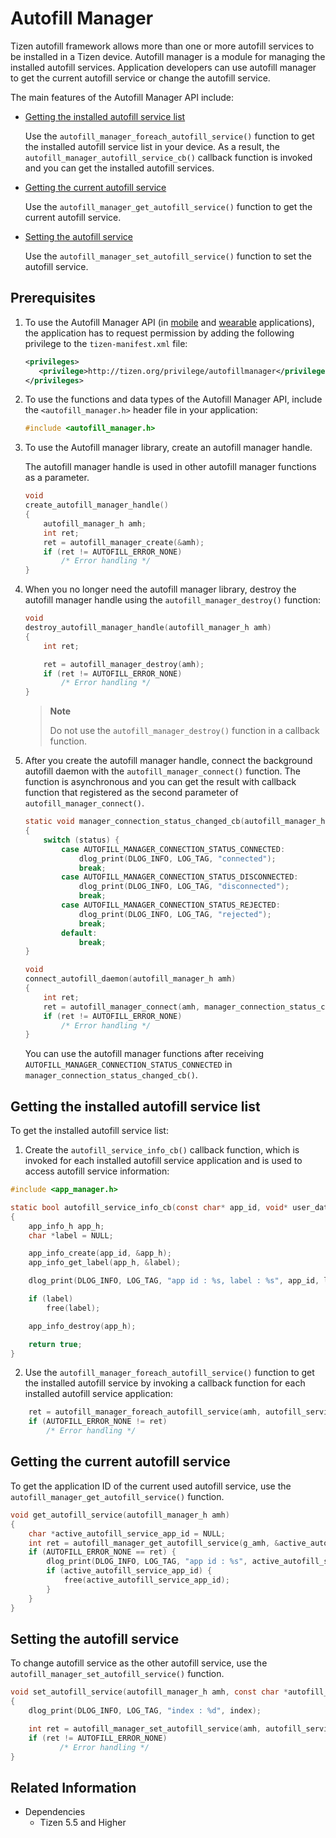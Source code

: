 # Autofill Manager

Tizen autofill framework allows more than one or more autofill services to be installed in a Tizen device. Autofill manager is a module for managing the installed autofill services. Application developers can use autofill manager to get the current autofill service or change the autofill service.

The main features of the Autofill Manager API include:

- [Getting the installed autofill service list](#getting-the-installed-autofill-service-list)

  Use the `autofill_manager_foreach_autofill_service()` function to get the installed autofill service list in your device.
  As a result, the `autofill_manager_autofill_service_cb()` callback function is invoked and you can get the installed autofill services.

- [Getting the current autofill service](#getting-the-current-autofill-service)

  Use the `autofill_manager_get_autofill_service()` function to get the current autofill service.

- [Setting the autofill service](#setting-the-autofill-service)

  Use the `autofill_manager_set_autofill_service()` function to set the autofill service.

## Prerequisites

1. To use the Autofill Manager API (in [mobile](../../api/mobile/latest/group__CAPI__UIX__AUTOFILL__MANAGER__MODULE.html) and [wearable](../../api/wearable/latest/group__CAPI__UIX__AUTOFILL__MANAGER__MODULE.html) applications), the application has to request permission by adding the following privilege to the `tizen-manifest.xml` file:

   ```xml
   <privileges>
      <privilege>http://tizen.org/privilege/autofillmanager</privilege>
   </privileges>
   ```

2. To use the functions and data types of the Autofill Manager API, include the `<autofill_manager.h>` header file in your application:

    ```c
    #include <autofill_manager.h>
    ```

3. To use the Autofill manager library, create an autofill manager handle.

   The autofill manager handle is used in other autofill manager functions as a parameter.

   ```c
   void
   create_autofill_manager_handle()
   {
       autofill_manager_h amh;
       int ret;
       ret = autofill_manager_create(&amh);
       if (ret != AUTOFILL_ERROR_NONE)
           /* Error handling */
   }
   ```

4. When you no longer need the autofill manager library, destroy the autofill manager handle using the `autofill_manager_destroy()` function:

   ```c
   void
   destroy_autofill_manager_handle(autofill_manager_h amh)
   {
       int ret;

       ret = autofill_manager_destroy(amh);
       if (ret != AUTOFILL_ERROR_NONE)
           /* Error handling */
   }
   ```

   > **Note**
   >
   > Do not use the `autofill_manager_destroy()` function in a callback function.

5. After you create the autofill manager handle, connect the background autofill daemon with the `autofill_manager_connect()` function.
   The function is asynchronous and you can get the result with callback function that registered as the second parameter of `autofill_manager_connect()`.

   ```c
   static void manager_connection_status_changed_cb(autofill_manager_h amh, autofill_manager_connection_status_e status, void *user_data)
   {
       switch (status) {
           case AUTOFILL_MANAGER_CONNECTION_STATUS_CONNECTED:
               dlog_print(DLOG_INFO, LOG_TAG, "connected");
               break;
           case AUTOFILL_MANAGER_CONNECTION_STATUS_DISCONNECTED:
               dlog_print(DLOG_INFO, LOG_TAG, "disconnected");
               break;
           case AUTOFILL_MANAGER_CONNECTION_STATUS_REJECTED:
               dlog_print(DLOG_INFO, LOG_TAG, "rejected");
               break;
           default:
               break;
   }

   void
   connect_autofill_daemon(autofill_manager_h amh)
   {
       int ret;
       ret = autofill_manager_connect(amh, manager_connection_status_changed_cb, NULL);
       if (ret != AUTOFILL_ERROR_NONE)
           /* Error handling */
   }
   ```

   You can use the autofill manager functions after receiving `AUTOFILL_MANAGER_CONNECTION_STATUS_CONNECTED` in `manager_connection_status_changed_cb()`.

## Getting the installed autofill service list

To get the installed autofill service list:

1. Create the `autofill_service_info_cb()` callback function, which is invoked for each installed autofill service application and is used to access autofill service information:

```c
#include <app_manager.h>

static bool autofill_service_info_cb(const char* app_id, void* user_data)
{
    app_info_h app_h;
    char *label = NULL;

    app_info_create(app_id, &app_h);
    app_info_get_label(app_h, &label);

    dlog_print(DLOG_INFO, LOG_TAG, "app id : %s, label : %s", app_id, label);

    if (label)
        free(label);

    app_info_destroy(app_h);

    return true;
}
```

2. Use the `autofill_manager_foreach_autofill_service()` function to get the installed autofill service by invoking a callback function for each installed autofill service application:

```c
    ret = autofill_manager_foreach_autofill_service(amh, autofill_service_info_cb, NULL);
    if (AUTOFILL_ERROR_NONE != ret)
        /* Error handling */
```

## Getting the current autofill service

To get the application ID of the current used autofill service, use the `autofill_manager_get_autofill_service()` function.

```c
void get_autofill_service(autofill_manager_h amh)
{
    char *active_autofill_service_app_id = NULL;
    int ret = autofill_manager_get_autofill_service(g_amh, &active_autofill_service_app_id);
    if (AUTOFILL_ERROR_NONE == ret) {
        dlog_print(DLOG_INFO, LOG_TAG, "app id : %s", active_autofill_service_app_id);
        if (active_autofill_service_app_id) {
            free(active_autofill_service_app_id);
        }
    }
}
```

## Setting the autofill service

To change autofill service as the other autofill service, use the `autofill_manager_set_autofill_service()` function.

```c
void set_autofill_service(autofill_manager_h amh, const char *autofill_service_app_id)
{
    dlog_print(DLOG_INFO, LOG_TAG, "index : %d", index);

    int ret = autofill_manager_set_autofill_service(amh, autofill_service_app_id);
    if (ret != AUTOFILL_ERROR_NONE)
           /* Error handling */
}
```

## Related Information

* Dependencies
  - Tizen 5.5 and Higher
